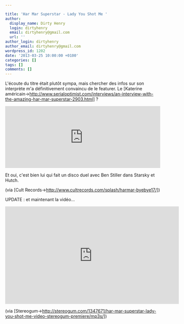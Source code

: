 ```yaml
---

title: 'Har Mar Superstar - Lady You Shot Me '
author:
  display_name: Dirty Henry
  login: dirtyhenry
  email: dirtyhenry@gmail.com
  url: ''
author_login: dirtyhenry
author_email: dirtyhenry@gmail.com
wordpress_id: 1202
date: '2013-03-25 10:00:00 +0100'
categories: []
tags: []
comments: []
---
```

L'écoute du titre était plutôt sympa, mais chercher des infos sur son interprète m'a définitivement convaincu de le featurer. Le [Katerine américain->http://www.serialoptimist.com/interviews/an-interview-with-the-amazing-har-mar-superstar-2903.html] ?

<iframe width="500" height="200" frameborder="no" src="http://official.fm/player?width=500&height=200&skin_bg=131111&skin_fg=FEEBEB&artwork=1&tracklist=1&artwork_left=1&feed=http%3A%2F%2Fofficial.fm%2Ffeed%2Ftracks%2Fe4Xs.json"></iframe>

Et oui, c'est bien lui qui fait un disco duel avec Ben Stiller dans Starsky et Hutch.

(via [Cult Records->http://www.cultrecords.com/splash/harmar-byebye17/])

UPDATE : et maintenant la vidéo...

<iframe width="560" height="315" src="http://www.youtube.com/embed/ouuqJ0pkWvU" frameborder="0" allowfullscreen></iframe>

(via [Stereogum->http://stereogum.com/1347671/har-mar-superstar-lady-you-shot-me-video-stereogum-premiere/mp3s/])
